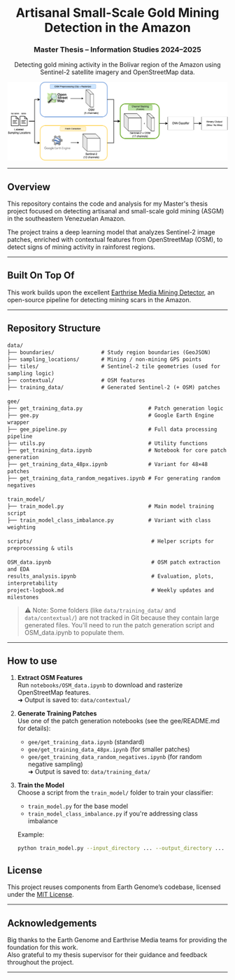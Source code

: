 <h1 align="center">Artisanal Small-Scale Gold Mining Detection in the Amazon</h1>
<h3 align="center">Master Thesis – Information Studies 2024–2025</h3>

<p align="center">
  Detecting gold mining activity in the Bolívar region of the Amazon using Sentinel-2 satellite imagery and OpenStreetMap data.
</p>

<p align="center">
  <img src="pipeline.png" alt="Pipeline Overview" width="800"/>
</p>

---

## Overview

This repository contains the code and analysis for my Master's thesis project focused on detecting artisanal and small-scale gold mining (ASGM) in the southeastern Venezuelan Amazon.

The project trains a deep learning model that analyzes Sentinel-2 image patches, enriched with contextual features from OpenStreetMap (OSM), to detect signs of mining activity in rainforest regions.

---

## Built On Top Of

This work builds upon the excellent [Earthrise Media Mining Detector](https://github.com/earthrise-media/mining-detector), an open-source pipeline for detecting mining scars in the Amazon.

---

## Repository Structure
```
data/
├── boundaries/               # Study region boundaries (GeoJSON)
├── sampling_locations/       # Mining / non-mining GPS points
├── tiles/                    # Sentinel-2 tile geometries (used for sampling logic)
├── contextual/               # OSM features
├── training_data/            # Generated Sentinel-2 (+ OSM) patches

gee/
├── get_training_data.py                     # Patch generation logic
├── gee.py                                   # Google Earth Engine wrapper
├── gee_pipeline.py                          # Full data processing pipeline
├── utils.py                                 # Utility functions
├── get_training_data.ipynb                  # Notebook for core patch generation
├── get_training_data_48px.ipynb             # Variant for 48×48 patches
├── get_training_data_random_negatives.ipynb # For generating random negatives

train_model/
├── train_model.py                           # Main model training script
├── train_model_class_imbalance.py           # Variant with class weighting

scripts/                                      # Helper scripts for preprocessing & utils

OSM_data.ipynb                                # OSM patch extraction and EDA
results_analysis.ipynb                        # Evaluation, plots, interpretability
project-logbook.md                            # Weekly updates and milestones
```

> ⚠️ Note: Some folders (like `data/training_data/` and `data/contextual/`) are not tracked in Git because they contain large generated files. You'll need to run the patch generation script and OSM_data.ipynb to populate them.

---

## How to use
1. **Extract OSM Features**  
   Run `notebooks/OSM_data.ipynb` to download and rasterize OpenStreetMap features.  
   ➜ Output is saved to: `data/contextual/`

2. **Generate Training Patches**  
   Use one of the patch generation notebooks (see the gee/README.md for details):
   - `gee/get_training_data.ipynb` (standard)
   - `gee/get_training_data_48px.ipynb` (for smaller patches)
   - `gee/get_training_data_random_negatives.ipynb` (for random negative sampling)  
   ➜ Output is saved to: `data/training_data/`

3. **Train the Model**  
   Choose a script from the `train_model/` folder to train your classifier:  
   - `train_model.py` for the base model  
   - `train_model_class_imbalance.py` if you're addressing class imbalance  

    Example:  
   ```bash
   python train_model.py --input_directory ... --output_directory ... --experiment_name ...
   ```

## License

This project reuses components from Earth Genome’s codebase, licensed under the [MIT License](https://github.com/earthrise-media/mining-detector/blob/main/LICENSE).

---

## Acknowledgements

Big thanks to the Earth Genome and Earthrise Media teams for providing the foundation for this work.  
Also grateful to my thesis supervisor for their guidance and feedback throughout the project.

---